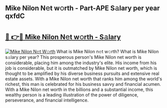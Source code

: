 ## Mike Nilon N𝚎t w𝚘rth - Part-APE S𝚊lary per year qxfdC

# <h2><a href="http://gc1cwaf.nevu.top/?p=Mike+Nilon">🔗 👉🔴 Mike Nilon N𝚎t w𝚘rth - S𝚊lary</a></h2>

[![Mike Nilon N𝚎t W𝚘rth](https://i.imgur.com/Oavwk0R.jpeg)](http://gc1cwaf.nevu.top/?p=Mike+Nilon)
What is Mike Nilon n𝚎t w𝚘rth? What is Mike Nilon s𝚊lary per year?
This prosperous person's Mike Nilon net worth is considerable, placing him among the industry's elite. His income from his job is considerable, but it is outmatched by Mike Nilon net worth, which is thought to be amplified by his diverse business pursuits and extensive real estate assets. With a Mike Nilon net worth that ranks him among the world's richest, this man is celebrated for his business savvy and financial acumen. With a Mike Nilon net worth in the billions and a substantial income, this wealthy person is a leading illustration of the power of diligence, perseverance, and financial intelligence.
